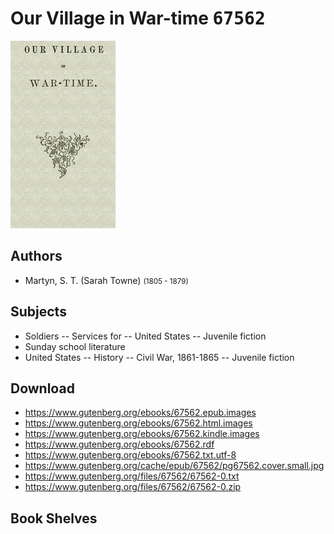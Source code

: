 # Our Village in War-time <kbd>67562</kbd>

![](./cover.medium.jpg "")

## Authors


 - Martyn, S. T. (Sarah Towne) <small>(1805 - 1879)</small>

## Subjects


 - Soldiers -- Services for -- United States -- Juvenile fiction
 - Sunday school literature
 - United States -- History -- Civil War, 1861-1865 -- Juvenile fiction

## Download


 - https://www.gutenberg.org/ebooks/67562.epub.images
 - https://www.gutenberg.org/ebooks/67562.html.images
 - https://www.gutenberg.org/ebooks/67562.kindle.images
 - https://www.gutenberg.org/ebooks/67562.rdf
 - https://www.gutenberg.org/ebooks/67562.txt.utf-8
 - https://www.gutenberg.org/cache/epub/67562/pg67562.cover.small.jpg
 - https://www.gutenberg.org/files/67562/67562-0.txt
 - https://www.gutenberg.org/files/67562/67562-0.zip

## Book Shelves


